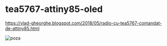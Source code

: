 # tea5767-attiny85-oled

https://vlad-gheorghe.blogspot.com/2018/05/radio-cu-tea5767-comandat-de-attiny85.html

![poza](https://github.com/vlad-gheorghe/tea5767-attiny85-oled/blob/master/IMAG1129.jpg)
